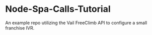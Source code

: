 # Node-Spa-Calls-Tutorial

An example repo utilizing the Vail FreeClimb API to configure a
small franchise IVR.
